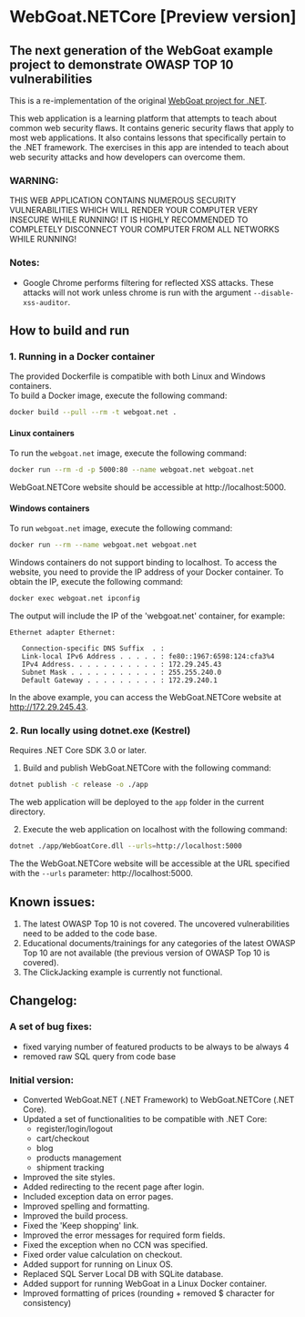 # WebGoat.NETCore [Preview version]

## The next generation of the WebGoat example project to demonstrate OWASP TOP 10 vulnerabilities

This is a re-implementation of the original [WebGoat project for .NET](https://github.com/rappayne/WebGoat.NET).

This web application is a learning platform that attempts to teach about
common web security flaws. It contains generic security flaws that apply to
most web applications. It also contains lessons that specifically pertain to
the .NET framework. The exercises in this app are intended to teach about 
web security attacks and how developers can overcome them.

### WARNING: 
THIS WEB APPLICATION CONTAINS NUMEROUS SECURITY VULNERABILITIES 
WHICH WILL RENDER YOUR COMPUTER VERY INSECURE WHILE RUNNING! IT IS HIGHLY
RECOMMENDED TO COMPLETELY DISCONNECT YOUR COMPUTER FROM ALL NETWORKS WHILE
RUNNING!

### Notes:
 - Google Chrome performs filtering for reflected XSS attacks. These attacks
   will not work unless chrome is run with the argument 
   `--disable-xss-auditor`.

## How to build and run

### 1. Running in a Docker container

The provided Dockerfile is compatible with both Linux and Windows containers.  
To build a Docker image, execute the following command:

```sh
docker build --pull --rm -t webgoat.net .
```

#### Linux containers

To run the `webgoat.net` image, execute the following command:

```sh
docker run --rm -d -p 5000:80 --name webgoat.net webgoat.net
```

WebGoat.NETCore website should be accessible at http://localhost:5000.

#### Windows containers

To run `webgoat.net` image, execute the following command:

```sh
docker run --rm --name webgoat.net webgoat.net
```

Windows containers do not support binding to localhost. To access the website, you need to provide the IP address of your Docker container. To obtain the IP, execute the following command:

```sh
docker exec webgoat.net ipconfig
```
The output will include the IP of the 'webgoat.net' container, for example:

```
Ethernet adapter Ethernet:

   Connection-specific DNS Suffix  . : 
   Link-local IPv6 Address . . . . . : fe80::1967:6598:124:cfa3%4
   IPv4 Address. . . . . . . . . . . : 172.29.245.43
   Subnet Mask . . . . . . . . . . . : 255.255.240.0
   Default Gateway . . . . . . . . . : 172.29.240.1
```

In the above example, you can access the WebGoat.NETCore website at http://172.29.245.43.

### 2. Run locally using dotnet.exe (Kestrel)

Requires .NET Core SDK 3.0 or later.

1. Build and publish WebGoat.NETCore with the following command:

```sh
dotnet publish -c release -o ./app 
```

The web application will be deployed to the `app` folder in the current directory.

2. Execute the web application on localhost with the following command:

```sh
dotnet ./app/WebGoatCore.dll --urls=http://localhost:5000
```

The the WebGoat.NETCore website will be accessible at the URL specified with the `--urls` parameter: http://localhost:5000.


## Known issues:

1. The latest OWASP Top 10 is not covered. The uncovered vulnerabilities need to be added to the code base.
2. Educational documents/trainings for any categories of the latest OWASP Top 10 are not available (the previous version of OWASP Top 10 is covered).
3. The ClickJacking example is currently not functional.

## Changelog:

### A set of bug fixes:

- fixed varying number of featured products to be always to be always 4
- removed raw SQL query from code base

### Initial version:
- Converted WebGoat.NET (.NET Framework) to WebGoat.NETCore (.NET Core).
- Updated a set of functionalities to be compatible with .NET Core:
    - register/login/logout
    - cart/checkout
    - blog
    - products management
    - shipment tracking
- Improved the site styles.
- Added redirecting to the recent page after login.
- Included exception data on error pages.
- Improved spelling and formatting.
- Improved the build process.
- Fixed the 'Keep shopping' link.
- Improved the error messages for required form fields.
- Fixed the exception when no CCN was specified.
- Fixed order value calculation on checkout.
- Added support for running on Linux OS.
- Replaced SQL Server Local DB with SQLite database.
- Added support for running WebGoat in a Linux Docker container.
- Improved formatting of prices (rounding + removed $ character for consistency)




